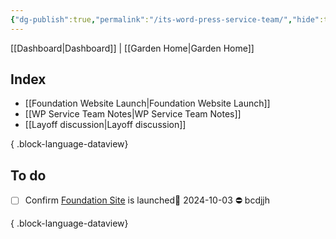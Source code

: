 ```yaml
---
{"dg-publish":true,"permalink":"/its-word-press-service-team/","hide":true,"tags":["WordPress","work"],"noteIcon":"","created":"2024-08-19T11:17:25.277-07:00","updated":"2024-10-03T10:33:36.158-07:00"}
---
```


[[Dashboard\|Dashboard]] | [[Garden Home\|Garden Home]] 

## Index

- [[Foundation Website Launch\|Foundation Website Launch]]
- [[WP Service Team Notes\|WP Service Team Notes]]
- [[Layoff discussion\|Layoff discussion]]

{ .block-language-dataview}

## To do

- [ ] Confirm [Foundation Site](https://foundation.wordpress.ucsc.edu/) is launched📅 2024-10-03 ⛔ bcdjjh

{ .block-language-dataview}
